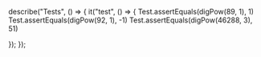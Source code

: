 describe("Tests", () => {
  it("test", () => {
Test.assertEquals(digPow(89, 1), 1)
Test.assertEquals(digPow(92, 1), -1)
Test.assertEquals(digPow(46288, 3), 51)

  });
});
